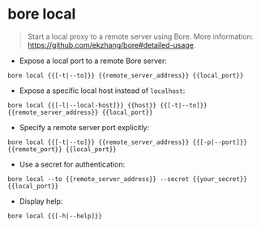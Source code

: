 # bore local

> Start a local proxy to a remote server using Bore.
> More information: <https://github.com/ekzhang/bore#detailed-usage>.

- Expose a local port to a remote Bore server:

`bore local {{[-t|--to]}} {{remote_server_address}} {{local_port}}`

- Expose a specific local host instead of `localhost`:

`bore local {{[-l|--local-host]}} {{host}} {{[-t|--to]}} {{remote_server_address}} {{local_port}}`

- Specify a remote server port explicitly:

`bore local {{[-t|--to]}} {{remote_server_address}} {{[-p|--port]}} {{remote_port}} {{local_port}}`

- Use a secret for authentication:

`bore local --to {{remote_server_address}} --secret {{your_secret}} {{local_port}}`

- Display help:

`bore local {{[-h|--help]}}`
